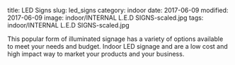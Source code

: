 title: LED Signs
slug: led_signs
category: indoor
date: 2017-06-09
modified: 2017-06-09
image: indoor/INTERNAL L.E.D SIGNS-scaled.jpg
tags: indoor/INTERNAL L.E.D SIGNS-scaled.jpg

This popular form of illuminated signage has a variety of options available to meet your needs and budget.
Indoor LED signage and are a low cost and high impact way to market your products  and your business.

